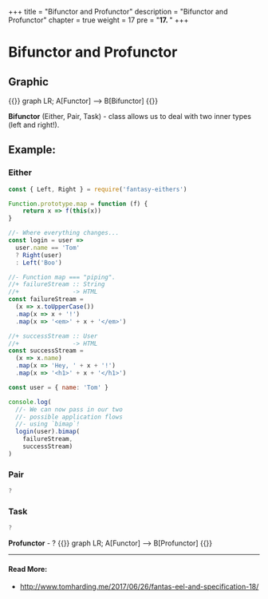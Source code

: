 +++
title = "Bifunctor and Profunctor"
description = "Bifunctor and Profunctor"
chapter = true
weight = 17
pre = "<b>17. </b>"
+++

# Bifunctor and Profunctor
## Graphic
{{<mermaid align="center">}}
graph LR;
    A[Functor] --> B[Bifunctor]
{{</mermaid>}}

**Bifunctor** (Either, Pair, Task) - class allows us to deal with two inner types (left and right!).
## Example:

### Either
```js
const { Left, Right } = require('fantasy-eithers')

Function.prototype.map = function (f) {
    return x => f(this(x))
}

//- Where everything changes...
const login = user =>
  user.name == 'Tom'
  ? Right(user)
  : Left('Boo')

//- Function map === "piping".
//+ failureStream :: String
//+               -> HTML
const failureStream =
  (x => x.toUpperCase())
  .map(x => x + '!')
  .map(x => '<em>' + x + '</em>')

//+ successStream :: User
//+               -> HTML
const successStream =
  (x => x.name)
  .map(x => 'Hey, ' + x + '!')
  .map(x => '<h1>' + x + '</h1>')

const user = { name: 'Tom' }

console.log(
  //- We can now pass in our two
  //- possible application flows
  //- using `bimap`!
  login(user).bimap(
    failureStream,
    successStream)
)
```

### Pair
```js
?
```

### Task
```js
?
```

**Profunctor** - ?
{{<mermaid align="center">}}
graph LR;
    A[Functor] --> B[Profunctor]
{{</mermaid>}}

---
#### Read More:
- http://www.tomharding.me/2017/06/26/fantas-eel-and-specification-18/
